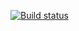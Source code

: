 [![Build status](https://ci.appveyor.com/api/projects/status/wadpa36aaoi3si26?svg=true)](https://ci.appveyor.com/project/alexcc0a/patterns)
